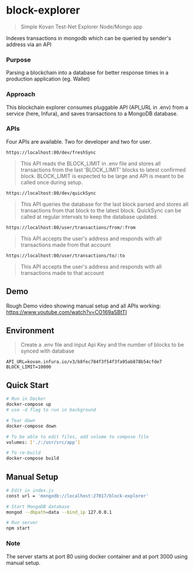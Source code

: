 # block-explorer

> Simple Kovan Test-Net Explorer Node/Mongo app

Indexes transactions in mongodb which can be queried by sender's address via an API

### Purpose

Parsing a blockchain into a database for better response times in a production application (eg. Wallet)

### Approach

This blockchain explorer consumes pluggable API (API_URL in .env) from a service (here, Infura), and saves transactions to a MongoDB database.

### APIs

Four APIs are available. Two for developer and two for user.
```
https://localhost:80/dev/freshSync
```
> This API reads the BLOCK_LIMIT in .env file and stores all transactions from the last 'BLOCK_LIMIT' blocks to latest confirmed block. BLOCK_LIMIT is expected to be large and API is meant to be called once during setup.

```
https://localhost:80/dev/quickSync
```
> This API queries the database for the last block parsed and stores all transactions from that block to the latest block. QuickSync can be called at regular intervals to keep the database updated.

```
https://localhost:80/user/transactions/from/:from
```
> This API accepts the user's address and responds with all transactions made from that account

```
https://localhost:80/user/transactions/to/:to
```
> This API accepts the user's address and responds with all transactions made to that account

## Demo

Rough Demo video showing manual setup and all APIs working: https://www.youtube.com/watch?v=CO169aSBtTI

## Environment

> Create a .env file and input Api Key and the number of blocks to be synced with database

```
API_URL=kovan.infura.io/v3/b8fec784f3f54f3fa95ab878b54cfde7
BLOCK_LIMIT=10000

```
## Quick Start

```bash
# Run in Docker
docker-compose up
# use -d flag to run in background

# Tear down
docker-compose down

# To be able to edit files, add volume to compose file
volumes: ['./:/usr/src/app']

# To re-build
docker-compose build
```
## Manual Setup

```bash
# Edit in index.js
const url = 'mongodb://localhost:27017/block-explorer'

# Start MongoDB database
mongod --dbpath=data --bind_ip 127.0.0.1

# Run server
npm start
```

### Note

The server starts at port 80 using docker container and at port 3000 using manual setup.
